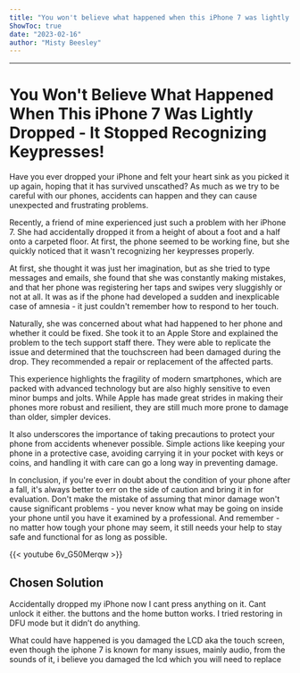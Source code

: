 ```yaml
---
title: "You won't believe what happened when this iPhone 7 was lightly dropped - it stopped recognizing keypresses!"
ShowToc: true 
date: "2023-02-16"
author: "Misty Beesley"
---
```

*****
# You Won't Believe What Happened When This iPhone 7 Was Lightly Dropped - It Stopped Recognizing Keypresses!

Have you ever dropped your iPhone and felt your heart sink as you picked it up again, hoping that it has survived unscathed? As much as we try to be careful with our phones, accidents can happen and they can cause unexpected and frustrating problems.

Recently, a friend of mine experienced just such a problem with her iPhone 7. She had accidentally dropped it from a height of about a foot and a half onto a carpeted floor. At first, the phone seemed to be working fine, but she quickly noticed that it wasn't recognizing her keypresses properly.

At first, she thought it was just her imagination, but as she tried to type messages and emails, she found that she was constantly making mistakes, and that her phone was registering her taps and swipes very sluggishly or not at all. It was as if the phone had developed a sudden and inexplicable case of amnesia - it just couldn't remember how to respond to her touch.

Naturally, she was concerned about what had happened to her phone and whether it could be fixed. She took it to an Apple Store and explained the problem to the tech support staff there. They were able to replicate the issue and determined that the touchscreen had been damaged during the drop. They recommended a repair or replacement of the affected parts.

This experience highlights the fragility of modern smartphones, which are packed with advanced technology but are also highly sensitive to even minor bumps and jolts. While Apple has made great strides in making their phones more robust and resilient, they are still much more prone to damage than older, simpler devices.

It also underscores the importance of taking precautions to protect your phone from accidents whenever possible. Simple actions like keeping your phone in a protective case, avoiding carrying it in your pocket with keys or coins, and handling it with care can go a long way in preventing damage.

In conclusion, if you're ever in doubt about the condition of your phone after a fall, it's always better to err on the side of caution and bring it in for evaluation. Don't make the mistake of assuming that minor damage won't cause significant problems - you never know what may be going on inside your phone until you have it examined by a professional. And remember - no matter how tough your phone may seem, it still needs your help to stay safe and functional for as long as possible.

{{< youtube 6v_G50Merqw >}} 



## Chosen Solution
 Accidentally dropped my iPhone now I cant press anything on it. Cant unlock it either. the buttons and the home button works. I tried restoring in DFU mode but it didn’t do anything.

 What could have happened is you damaged the LCD  aka the touch screen,  even though the iphone 7 is known for many issues, mainly audio, from the sounds of it, i believe you damaged the lcd which you will need to replace




